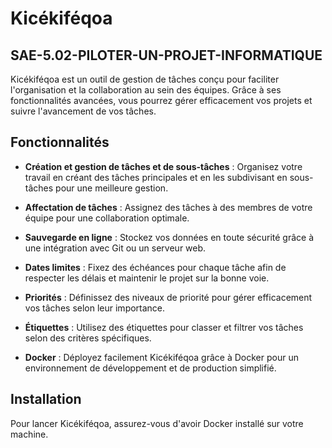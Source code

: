 # Kicékiféqoa
## SAE-5.02-PILOTER-UN-PROJET-INFORMATIQUE

Kicékiféqoa est un outil de gestion de tâches conçu pour faciliter l'organisation et la collaboration au sein des équipes. Grâce à ses fonctionnalités avancées, vous pourrez gérer efficacement vos projets et suivre l'avancement de vos tâches.

## Fonctionnalités

- **Création et gestion de tâches et de sous-tâches** : Organisez votre travail en créant des tâches principales et en les subdivisant en sous-tâches pour une meilleure gestion.
  
- **Affectation de tâches** : Assignez des tâches à des membres de votre équipe pour une collaboration optimale.

- **Sauvegarde en ligne** : Stockez vos données en toute sécurité grâce à une intégration avec Git ou un serveur web.

- **Dates limites** : Fixez des échéances pour chaque tâche afin de respecter les délais et maintenir le projet sur la bonne voie.

- **Priorités** : Définissez des niveaux de priorité pour gérer efficacement vos tâches selon leur importance.

- **Étiquettes** : Utilisez des étiquettes pour classer et filtrer vos tâches selon des critères spécifiques.

- **Docker** : Déployez facilement Kicékiféqoa grâce à Docker pour un environnement de développement et de production simplifié.

## Installation

Pour lancer Kicékiféqoa, assurez-vous d'avoir Docker installé sur votre machine.
